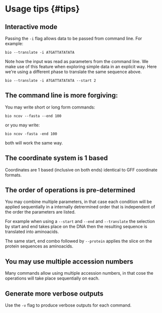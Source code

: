 # Usage tips {#tips}

## Interactive mode

Passing the `-i` flag allows data to be passed from command line. For example:

```{bash, comment=NA}
bio --translate -i ATGATTATATATA 
```

Note how the input was read as parameters from the  command line. We make use of this feature when exploring simple data in an explicit way.
Here we're using a different phase to translate the same sequence above.

```{bash, comment=NA}
bio --translate -i ATGATTATATATA --start 2
```

## The command line is more forgiving:

You may write short or long form commands:

    bio ncov --fasta --end 100
    
or you may write:

    bio ncov -fasta -end 100
    
both will work the same way.

## The coordinate system is 1 based

Coordinates are 1 based (inclusive on both ends) identical to GFF coordinate formats.

## The order of operations is pre-determined

You may combine multiple parameters, in that case each condition will be applied sequentially in a internally detrermined order
that is independent of the order the parameters are listed. 

For example when using a `--start` and `--end` and `--translate` the selection by start and end takes place on the DNA then the resulting sequence is translated into aminoacids.
 
The same start, end combo followed by `--protein` applies the slice on the protein sequences as aminoacids.
  
## You may use multiple accession numbers
   
Many commands allow using multiple accession numbers, in that cose the operations will take place sequentially on each.

## Generate more verbose outputs

Use the `-v` flag to produce verbose outputs for each command.
